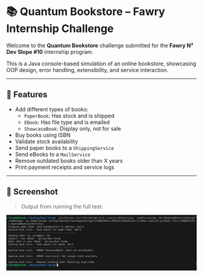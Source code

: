 # 📚 Quantum Bookstore – Fawry Internship Challenge

Welcome to the **Quantum Bookstore** challenge submitted for the **Fawry N² Dev Slope #10** internship program.

This is a Java console-based simulation of an online bookstore, showcasing OOP design, error handling, extensibility, and service interaction.

---

## 🚀 Features

- Add different types of books:
  - `PaperBook`: Has stock and is shipped
  - `EBook`: Has file type and is emailed
  - `ShowcaseBook`: Display only, not for sale
- Buy books using ISBN
- Validate stock availability
- Send paper books to a `ShippingService`
- Send eBooks to a `MailService`
- Remove outdated books older than X years
- Print payment receipts and service logs

---

## 📸 Screenshot

> Output from running the full test:

![Running Output](Screenshot.png)
